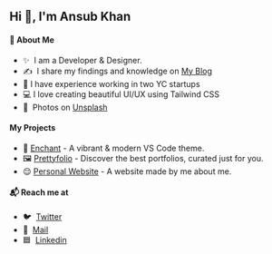 ## Hi 👋, I'm Ansub Khan

#### 👾 About Me
- ✨ &nbsp;I am a Developer & Designer.
- ✍️ &nbsp;I share my findings and knowledge on [My Blog](https://ansubkhan.com/blogs)
- 🤡 I have experience working in two YC startups
- 💻 I love creating beautiful UI/UX using Tailwind CSS
- 📸 &nbsp;Photos on [Unsplash](https://unsplash.com/@ansubkhann)

#### My Projects
- 🎨 [Enchant](https://enchant.ansubkhan.com/) - A vibrant & modern VS Code theme.
- 🖼 [Prettyfolio](https://prettyfolio.com/) - Discover the best portfolios, curated just for you.
- 😌 [Personal Website](http://ansubkhan.com/) - A website made by me about me. 

#### 📬 Reach me at
- 🐦 &nbsp;[Twitter](https://twitter.com/fedevitaledev/) <br/>
- 📧 &nbsp;[Mail](mailto:khanansub3@gmail.com) <br/>
- 🟦 &nbsp;[Linkedin](https://linkedin.com/in/ansub) <br/>
